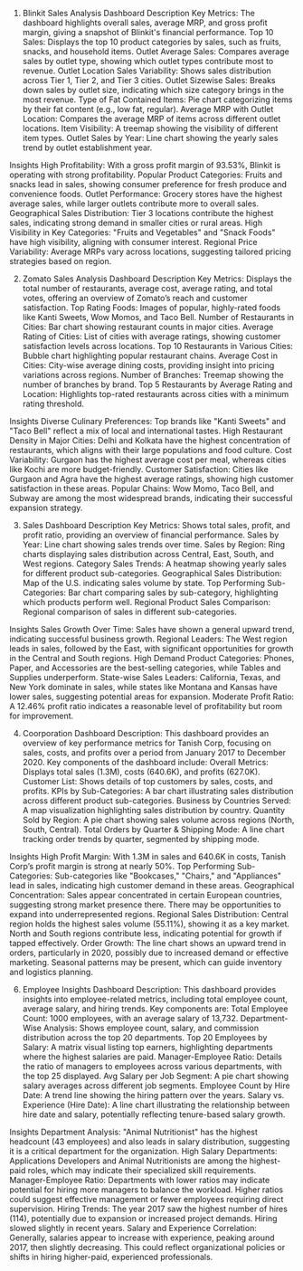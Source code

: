 1. Blinkit Sales Analysis Dashboard
Description
Key Metrics: The dashboard highlights overall sales, average MRP, and gross profit margin, giving a snapshot of Blinkit's financial performance.
Top 10 Sales: Displays the top 10 product categories by sales, such as fruits, snacks, and household items.
Outlet Average Sales: Compares average sales by outlet type, showing which outlet types contribute most to revenue.
Outlet Location Sales Variability: Shows sales distribution across Tier 1, Tier 2, and Tier 3 cities.
Outlet Sizewise Sales: Breaks down sales by outlet size, indicating which size category brings in the most revenue.
Type of Fat Contained Items: Pie chart categorizing items by their fat content (e.g., low fat, regular).
Average MRP with Outlet Location: Compares the average MRP of items across different outlet locations.
Item Visibility: A treemap showing the visibility of different item types.
Outlet Sales by Year: Line chart showing the yearly sales trend by outlet establishment year.

Insights
High Profitability: With a gross profit margin of 93.53%, Blinkit is operating with strong profitability.
Popular Product Categories: Fruits and snacks lead in sales, showing consumer preference for fresh produce and convenience foods.
Outlet Performance: Grocery stores have the highest average sales, while larger outlets contribute more to overall sales.
Geographical Sales Distribution: Tier 3 locations contribute the highest sales, indicating strong demand in smaller cities or rural areas.
High Visibility in Key Categories: "Fruits and Vegetables" and "Snack Foods" have high visibility, aligning with consumer interest.
Regional Price Variability: Average MRPs vary across locations, suggesting tailored pricing strategies based on region.



2. Zomato Sales Analysis Dashboard
Description
Key Metrics: Displays the total number of restaurants, average cost, average rating, and total votes, offering an overview of Zomato’s reach and customer satisfaction.
Top Rating Foods: Images of popular, highly-rated foods like Kanti Sweets, Wow Momos, and Taco Bell.
Number of Restaurants in Cities: Bar chart showing restaurant counts in major cities.
Average Rating of Cities: List of cities with average ratings, showing customer satisfaction levels across locations.
Top 10 Restaurants in Various Cities: Bubble chart highlighting popular restaurant chains.
Average Cost in Cities: City-wise average dining costs, providing insight into pricing variations across regions.
Number of Branches: Treemap showing the number of branches by brand.
Top 5 Restaurants by Average Rating and Location: Highlights top-rated restaurants across cities with a minimum rating threshold.

Insights
Diverse Culinary Preferences: Top brands like "Kanti Sweets" and "Taco Bell" reflect a mix of local and international tastes.
High Restaurant Density in Major Cities: Delhi and Kolkata have the highest concentration of restaurants, which aligns with their large populations and food culture.
Cost Variability: Gurgaon has the highest average cost per meal, whereas cities like Kochi are more budget-friendly.
Customer Satisfaction: Cities like Gurgaon and Agra have the highest average ratings, showing high customer satisfaction in these areas.
Popular Chains: Wow Momo, Taco Bell, and Subway are among the most widespread brands, indicating their successful expansion strategy.



3. Sales Dashboard
Description
Key Metrics: Shows total sales, profit, and profit ratio, providing an overview of financial performance.
Sales by Year: Line chart showing sales trends over time.
Sales by Region: Ring charts displaying sales distribution across Central, East, South, and West regions.
Category Sales Trends: A heatmap showing yearly sales for different product sub-categories.
Geographical Sales Distribution: Map of the U.S. indicating sales volume by state.
Top Performing Sub-Categories: Bar chart comparing sales by sub-category, highlighting which products perform well.
Regional Product Sales Comparison: Regional comparison of sales in different sub-categories.

Insights
Sales Growth Over Time: Sales have shown a general upward trend, indicating successful business growth.
Regional Leaders: The West region leads in sales, followed by the East, with significant opportunities for growth in the Central and South regions.
High Demand Product Categories: Phones, Paper, and Accessories are the best-selling categories, while Tables and Supplies underperform.
State-wise Sales Leaders: California, Texas, and New York dominate in sales, while states like Montana and Kansas have lower sales, suggesting potential areas for expansion.
Moderate Profit Ratio: A 12.46% profit ratio indicates a reasonable level of profitability but room for improvement.



4. Coorporation Dashboard
Description: This dashboard provides an overview of key performance metrics for Tanish Corp, focusing on sales, costs, and profits over a period from January 2017 to December 2020. Key components of the dashboard include:
Overall Metrics: Displays total sales (1.3M), costs (640.6K), and profits (627.0K).
Customer List: Shows details of top customers by sales, costs, and profits.
KPIs by Sub-Categories: A bar chart illustrating sales distribution across different product sub-categories.
Business by Countries Served: A map visualization highlighting sales distribution by country.
Quantity Sold by Region: A pie chart showing sales volume across regions (North, South, Central).
Total Orders by Quarter & Shipping Mode: A line chart tracking order trends by quarter, segmented by shipping mode.

Insights
High Profit Margin: With 1.3M in sales and 640.6K in costs, Tanish Corp’s profit margin is strong at nearly 50%.
Top Performing Sub-Categories: Sub-categories like "Bookcases," "Chairs," and "Appliances" lead in sales, indicating high customer demand in these areas.
Geographical Concentration: Sales appear concentrated in certain European countries, suggesting strong market presence there. There may be opportunities to expand into underrepresented regions.
Regional Sales Distribution: Central region holds the highest sales volume (55.11%), showing it as a key market. North and South regions contribute less, indicating potential for growth if tapped effectively.
Order Growth: The line chart shows an upward trend in orders, particularly in 2020, possibly due to increased demand or effective marketing. Seasonal patterns may be present, which can guide inventory and logistics planning.




6. Employee Insights Dashboard
Description: This dashboard provides insights into employee-related metrics, including total employee count, average salary, and hiring trends. Key components are:
Total Employee Count: 1000 employees, with an average salary of 13,732.
Department-Wise Analysis: Shows employee count, salary, and commission distribution across the top 20 departments.
Top 20 Employees by Salary: A matrix visual listing top earners, highlighting departments where the highest salaries are paid.
Manager-Employee Ratio: Details the ratio of managers to employees across various departments, with the top 25 displayed.
Avg Salary per Job Segment: A pie chart showing salary averages across different job segments.
Employee Count by Hire Date: A trend line showing the hiring pattern over the years.
Salary vs. Experience (Hire Date): A line chart illustrating the relationship between hire date and salary, potentially reflecting tenure-based salary growth.

Insights
Department Analysis: "Animal Nutritionist" has the highest headcount (43 employees) and also leads in salary distribution, suggesting it is a critical department for the organization.
High Salary Departments: Applications Developers and Animal Nutritionists are among the highest-paid roles, which may indicate their specialized skill requirements.
Manager-Employee Ratio: Departments with lower ratios may indicate potential for hiring more managers to balance the workload. Higher ratios could suggest effective management or fewer employees requiring direct supervision.
Hiring Trends: The year 2017 saw the highest number of hires (114), potentially due to expansion or increased project demands. Hiring slowed slightly in recent years.
Salary and Experience Correlation: Generally, salaries appear to increase with experience, peaking around 2017, then slightly decreasing. This could reflect organizational policies or shifts in hiring higher-paid, experienced professionals.

